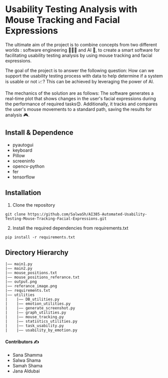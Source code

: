 Usability Testing Analysis with Mouse Tracking and Facial Expressions
===

The ultimate aim of the project is to combine concepts from two different worlds : software engineering 👩🏻‍💻 and AI 🤖, to create a smart software for facilitating usability testing analysis by using mouse tracking and facial expressions.

The goal of the project is to answer the following question: How can we support the usability testing process with data to help determine if a system is usable or not 📈? This can be achieved by leveraging the power of AI.

The mechanics of the solution are as follows: The software generates a real-time plot that shows changes in the user's facial expressions during the performance of required tasks😊. Additionally, it tracks and compares the user's mouse movements to a standard path, saving the results for analysis 🎮. 

## Install & Dependence
- pyautogui
- keyboard
- Pillow
- screeninfo
- opencv-python
- fer
- tensorflow

## Installation
1. Clone the repository
```
git clone https://github.com/SalwaSh/AI385-Automated-Usability-Testing-Mouse-Tracking-Facial-Expressions.git
```
2. Install the required dependencies from requirements.txt
```
pip install -r requirements.txt
```

## Directory Hierarchy
```
|—— main1.py
|—— main2.py
|—— mouse_positions.txt
|—— mouse_positions_referance.txt
|—— output.png
|—— referance_image.png
|—— requirements.txt
|—— utilities
|    |—— DB_utilities.py
|    |—— emotion_utilities.py
|    |—— generate_screenshot.py
|    |—— graph_utilities.py
|    |—— mouse_tracking.py
|    |—— statistics_utilities.py
|    |—— task_usability.py
|    |—— usability_by_emotion.py

```

#### Contributors ✍️

- Sana Shamma
- Salwa Shama
- Samah Shama
- Jana Aldubai

